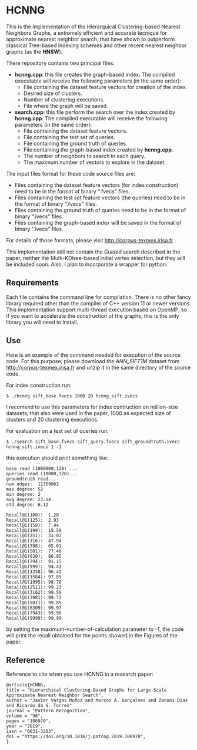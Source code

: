 # HCNNG
This is the implementation of the Hierarquical Clustering-based Nearest Neighbors Graphs, a extremely efficient and accurate tecnique for approximate nearest neighbor search, that have shown to outperform classical Tree-based indexing schemes and other recent nearest neighbor graphs (as the **HNSW**). 

There repository contains two principal files:

- **hcnng.cpp**: this file creates the graph-based index. The compiled executable will receive the following parameters (in the same order):
  - File containing the dataset feature vectors for creation of the index.
  - Desired size of clusters.
  - Number of clustering executions.
  - File where the graph will be saved.
- **search.cpp**: this file perform the search over the index created by **hcnng.cpp**. The compiled executable will receive the following parameters (in the same order):
  - File containing the dataset feature vectors.
  - File containing the test set of queries.
  - File containing the ground truth of queries.
  - File containing the graph-based index created by **hcnng.cpp**.
  - The number of neighbors to search in each query.
  - The maximum number of vectors to explore in the dataset.

The input files format for these code source files are:

- Files containing the dataset feature vectors (for index construction) need to be in the format of binary ".fvecs" files.
- Files containing the test set feature vectors (the queries) need to be in the format of binary ".fvecs" files.
- Files containing the ground truth of queries need to be in the format of binary ".ivecs" files.
- Files containing the graph-based index will be saved in the format of binary ".ivecs" files.

For details of those formats, please visit http://corpus-texmex.irisa.fr .

This implementation still not contain the *Guided* search described in the paper, neither the Multi-KDtree-based initial vertex selection, but they will be included soon. Also, I plan to incorporate a wrapper for python.

## Requirements

Each file contains the command line for compilation. There is no other fancy library required other than the compiler of C++ version 11 or newer versions. This implementation support multi-thread execution based on OpenMP, so if you want to accelerate the construction of the graphs, this is the only library you will need to install.

## Use

Here is an example of the command needed for execution of the source code. For this purpose, please download the *ANN_SIFT1M* dataset from http://corpus-texmex.irisa.fr and unzip it in the same directory of the source code.

For index construction run:
```
$ ./hcnng sift_base.fvecs 1000 20 hcnng_sift.ivecs
```
I recomend to use this parameters for index contruction on million-size datasets, that also were used in the paper, 1000 as expected size of clusters and 20 clustering executions.

For evaluation on a test set of queries run:
```
$ ./search sift_base.fvecs sift_query.fvecs sift_groundtruth.ivecs hcnng_sift.ivecs 1 -1
```
this execution should print something like:
```
base read (1000000,128) ...
queries read (10000,128)...
groundtruth read...
num edges:	11769062
max degree:	52
min degree:	2
avg degree:	23.54
std degree:	6.12

Recall@1(100):	1.20
Recall@1(125):	2.93
Recall@1(158):	7.44
Recall@1(199):	15.59
Recall@1(251):	31.03
Recall@1(316):	47.94
Recall@1(398):	65.61
Recall@1(501):	77.46
Recall@1(630):	86.05
Recall@1(794):	91.15
Recall@1(999):	94.43
Recall@1(1258):	96.42
Recall@1(1584):	97.85
Recall@1(1995):	98.70
Recall@1(2511):	99.23
Recall@1(3162):	99.59
Recall@1(3981):	99.73
Recall@1(5011):	99.85
Recall@1(6309):	99.97
Recall@1(7943):	99.98
Recall@1(9999):	99.99
```
by setting the maximum-number-of-calculation parameter to -1, the code will print the recall obtained for the points showed in the Figures of the paper.

## Reference

Reference to cite when you use HCNNG in a research paper:

```
@article{HCNNG,
title = "Hierarchical Clustering-Based Graphs for Large Scale Approximate Nearest Neighbor Search",
author = "Javier Vargas Muñoz and Marcos A. Gonçalves and Zanoni Dias and Ricardo da S. Torres"
journal = "Pattern Recognition",
volume = "96",
pages = "106970",
year = "2019",
issn = "0031-3203",
doi = "https://doi.org/10.1016/j.patcog.2019.106970",
}
```
